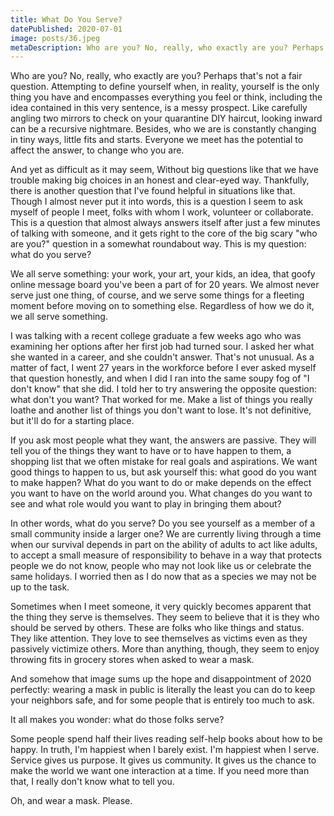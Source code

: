 ```yaml
---
title: What Do You Serve?
datePublished: 2020-07-01
image: posts/36.jpeg
metaDescription: Who are you? No, really, who exactly are you? Perhaps that's not a fair question. Like carefully angling two mirrors to check on your quarantine DIY haircut...
---
```


Who are you? No, really, who exactly are you? Perhaps that's not a fair question. Attempting to define yourself when, in reality, yourself is the only thing you have and encompasses everything you feel or think, including the idea contained in this very sentence, is a messy prospect. Like carefully angling two mirrors to check on your quarantine DIY haircut, looking inward can be a recursive nightmare. Besides, who we are is constantly changing in tiny ways, little fits and starts. Everyone we meet has the potential to affect the answer, to change who you are.

And yet as difficult as it may seem, Without big questions like that we have trouble making big choices in an honest and clear-eyed way. Thankfully, there is another question that I've found helpful in situations like that. Though I almost never put it into words, this is a question I seem to ask myself of people I meet, folks with whom I work, volunteer or collaborate. This is a question that almost always answers itself after just a few minutes of talking with someone, and it gets right to the core of the big scary "who are you?" question in a somewhat roundabout way. This is my question: what do you serve?

We all serve something: your work, your art, your kids, an idea, that goofy online message board you've been a part of for 20 years. We almost never serve just one thing, of course, and we serve some things for a fleeting moment before moving on to something else. Regardless of how we do it, we all serve something.

I was talking with a recent college graduate a few weeks ago who was examining her options after her first job had turned sour. I asked her what she wanted in a career, and she couldn't answer. That's not unusual. As a matter of fact, I went 27 years in the workforce before I ever asked myself that question honestly, and when I did I ran into the same soupy fog of "I don't know" that she did. I told her to try answering the opposite question: what don't you want? That worked for me. Make a list of things you really loathe and another list of things you don't want to lose. It's not definitive, but it'll do for a starting place.

If you ask most people what they want, the answers are passive. They will tell you of the things they want to have or to have happen to them, a shopping list that we often mistake for real goals and aspirations. We want good things to happen to us, but ask yourself this: what good do you want to make happen? What do you want to do or make depends on the effect you want to have on the world around you. What changes do you want to see and what role would you want to play in bringing them about?

In other words, what do you serve? Do you see yourself as a member of a small community inside a larger one? We are currently living through a time when our survival depends in part on the ability of adults to act like adults, to accept a small measure of responsibility to behave in a way that protects people we do not know, people who may not look like us or celebrate the same holidays. I worried then as I do now that as a species we may not be up to the task.

Sometimes when I meet someone, it very quickly becomes apparent that the thing they serve is themselves. They seem to believe that it is they who should be served by others. These are folks who like things and status. They like attention. They love to see themselves as victims even as they passively victimize others. More than anything, though, they seem to enjoy throwing fits in grocery stores when asked to wear a mask.

And somehow that image sums up the hope and disappointment of 2020 perfectly: wearing a mask in public is literally the least you can do to keep your neighbors safe, and for some people that is entirely too much to ask.

It all makes you wonder: what do those folks serve?

Some people spend half their lives reading self-help books about how to be happy. In truth, I'm happiest when I barely exist. I'm happiest when I serve. Service gives us purpose. It gives us community. It gives us the chance to make the world we want one interaction at a time. If you need more than that, I really don't know what to tell you.

Oh, and wear a mask. Please.
